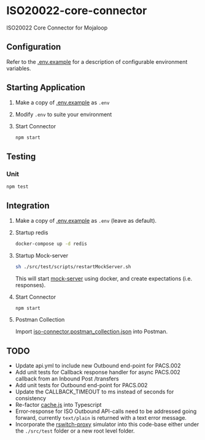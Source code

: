 # ISO20022-core-connector

ISO20022 Core Connector for Mojaloop

## Configuration

Refer to the [.env.example](./.env.example) for a description of configurable environment variables.

## Starting Application

1. Make a copy of [.env.example](./.env.example) as `.env`

2. Modify `.env` to suite your environment

3. Start Connector

    ```bash
    npm start
    ```

## Testing

### Unit

```bash
npm test
```

## Integration

1. Make a copy of [.env.example](./.env.example) as `.env` (leave as default).

2. Startup redis

    ```bash
    docker-compose up -d redis
    ```

3. Startup Mock-server

    ```bash
    sh ./src/test/scripts/restartMockServer.sh

    ```

    This will start [mock-server](https://www.mock-server.com) using docker, and create expectations (i.e. responses).

4. Start Connector

    ```bash
    npm start
    ```

5. Postman Collection

    Import [iso-connector.postman_collection.json](./examples/iso-connector.postman_collection.json) into Postman.

## TODO

- Update api.yml to include new Outbound end-point for PACS.002
- Add unit tests for Callback response handler for async PACS.002 callback from an Inbound Post /transfers
- Add unit tests for Outbound end-point for PACS.002
- Update the CALLBACK_TIMEOUT to ms instead of seconds for consistency
- Re-factor [cache.js](./src/lib/cache.js) into Typescript
- Error-response for ISO Outbound API-calls need to be addressed going forward, currently `text/plain` is returned with a text error message.
- Incorporate the [rswitch-proxy](https://github.com/mdebarros/rswitch-proxy) simulator into this code-base either under the `./src/test` folder or a new root level folder.
